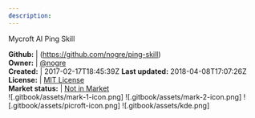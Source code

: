```yaml
---
description: 
---
```

Mycroft AI Ping Skill



**Github:** | (https://github.com/nogre/ping-skill)  
**Owner:** | [@nogre](https://github.com/nogre)  
**Created:** | 2017-02-17T18:45:39Z  **Last updated:** 2018-04-08T17:07:26Z  
**License:** | [MIT License](https://api.github.com/licenses/mit)  
**Market status:** | [Not in Market](https://market.mycroft.ai/skill/)  
 ![.gitbook/assets/mark-1-icon.png]  ![.gitbook/assets/mark-2-icon.png]  ![.gitbook/assets/picroft-icon.png]  ![.gitbook/assets/kde.png]  
